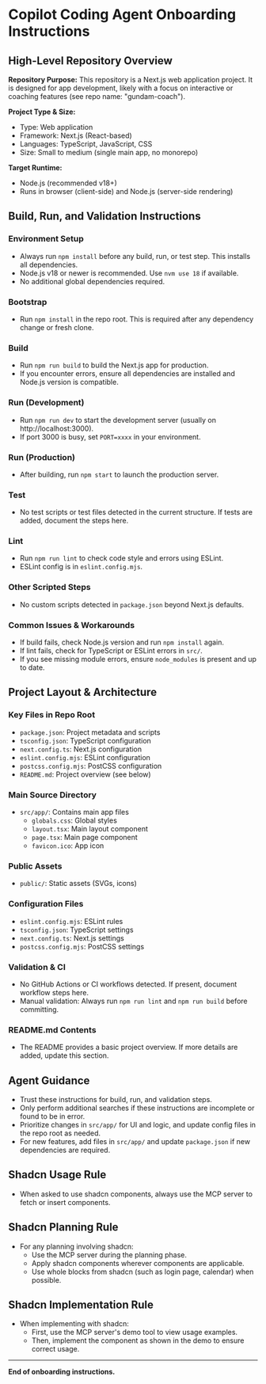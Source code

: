 # Copilot Coding Agent Onboarding Instructions

## High-Level Repository Overview

**Repository Purpose:**
This repository is a Next.js web application project. It is designed for app development, likely with a focus on interactive or coaching features (see repo name: "gundam-coach").

**Project Type & Size:**

- Type: Web application
- Framework: Next.js (React-based)
- Languages: TypeScript, JavaScript, CSS
- Size: Small to medium (single main app, no monorepo)

**Target Runtime:**

- Node.js (recommended v18+)
- Runs in browser (client-side) and Node.js (server-side rendering)

## Build, Run, and Validation Instructions

### Environment Setup

- Always run `npm install` before any build, run, or test step. This installs all dependencies.
- Node.js v18 or newer is recommended. Use `nvm use 18` if available.
- No additional global dependencies required.

### Bootstrap

- Run `npm install` in the repo root. This is required after any dependency change or fresh clone.

### Build

- Run `npm run build` to build the Next.js app for production.
- If you encounter errors, ensure all dependencies are installed and Node.js version is compatible.

### Run (Development)

- Run `npm run dev` to start the development server (usually on http://localhost:3000).
- If port 3000 is busy, set `PORT=xxxx` in your environment.

### Run (Production)

- After building, run `npm start` to launch the production server.

### Test

- No test scripts or test files detected in the current structure. If tests are added, document the steps here.

### Lint

- Run `npm run lint` to check code style and errors using ESLint.
- ESLint config is in `eslint.config.mjs`.

### Other Scripted Steps

- No custom scripts detected in `package.json` beyond Next.js defaults.

### Common Issues & Workarounds

- If build fails, check Node.js version and run `npm install` again.
- If lint fails, check for TypeScript or ESLint errors in `src/`.
- If you see missing module errors, ensure `node_modules` is present and up to date.

## Project Layout & Architecture

### Key Files in Repo Root

- `package.json`: Project metadata and scripts
- `tsconfig.json`: TypeScript configuration
- `next.config.ts`: Next.js configuration
- `eslint.config.mjs`: ESLint configuration
- `postcss.config.mjs`: PostCSS configuration
- `README.md`: Project overview (see below)

### Main Source Directory

- `src/app/`: Contains main app files
  - `globals.css`: Global styles
  - `layout.tsx`: Main layout component
  - `page.tsx`: Main page component
  - `favicon.ico`: App icon

### Public Assets

- `public/`: Static assets (SVGs, icons)

### Configuration Files

- `eslint.config.mjs`: ESLint rules
- `tsconfig.json`: TypeScript settings
- `next.config.ts`: Next.js settings
- `postcss.config.mjs`: PostCSS settings

### Validation & CI

- No GitHub Actions or CI workflows detected. If present, document workflow steps here.
- Manual validation: Always run `npm run lint` and `npm run build` before committing.

### README.md Contents

- The README provides a basic project overview. If more details are added, update this section.

## Agent Guidance

- Trust these instructions for build, run, and validation steps.
- Only perform additional searches if these instructions are incomplete or found to be in error.
- Prioritize changes in `src/app/` for UI and logic, and update config files in the repo root as needed.
- For new features, add files in `src/app/` and update `package.json` if new dependencies are required.

## Shadcn Usage Rule

- When asked to use shadcn components, always use the MCP server to fetch or insert components.

## Shadcn Planning Rule

- For any planning involving shadcn:
  - Use the MCP server during the planning phase.
  - Apply shadcn components wherever components are applicable.
  - Use whole blocks from shadcn (such as login page, calendar) when possible.

## Shadcn Implementation Rule

- When implementing with shadcn:
  - First, use the MCP server's demo tool to view usage examples.
  - Then, implement the component as shown in the demo to ensure correct usage.

---

**End of onboarding instructions.**
